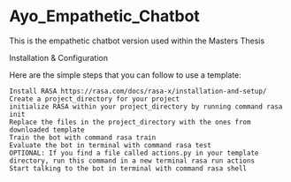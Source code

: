 # Ayo_Empathetic_Chatbot
This is the empathetic chatbot version used within the Masters Thesis

Installation & Configuration

Here are the simple steps that you can follow to use a template:

    Install RASA https://rasa.com/docs/rasa-x/installation-and-setup/
    Create a project_directory for your project
    initialize RASA within your project_directory by running command rasa init
    Replace the files in the project_directory with the ones from downloaded template
    Train the bot with command rasa train
    Evaluate the bot in terminal with command rasa test
    OPTIONAL: If you find a file called actions.py in your template directory, run this command in a new terminal rasa run actions
    Start talking to the bot in terminal with command rasa shell

